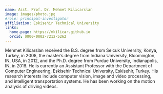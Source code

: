 ```yaml
---
name: Asst. Prof. Dr. Mehmet Kilicarslan
image: images/photo.jpg
#role: principal-investigator
affiliation: Eskisehir Technical University
links:
  home-page: https://mkilicar.github.io
  orcid: 0000-0002-7212-5262
---
```


Mehmet Kilicarslan received the B.S. degree from Selcuk University, Konya, Turkey, in 2008, the master’s degree from Indiana University, Bloomington, IN, USA, in 2012, and the Ph.D. degree from Purdue University, Indianapolis, IN, in 2018. He is currently an Assistant Professor with the Department of Computer Engineering, Eskisehir Technical University, Eskisehir, Turkey. His research interests include computer vision, image and video processing, and intelligent transportation systems. He has been working on the motion analysis of driving videos.
